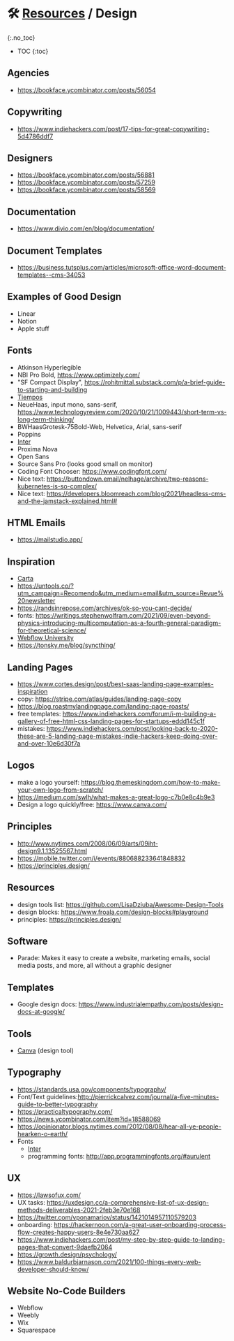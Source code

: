 # 🛠 [Resources](/README.md) / Design
{:.no_toc}

* TOC
{:toc}


## Agencies
- https://bookface.ycombinator.com/posts/56054


## Copywriting
- https://www.indiehackers.com/post/17-tips-for-great-copywriting-5d4786ddf7

## Designers
- https://bookface.ycombinator.com/posts/56881
- https://bookface.ycombinator.com/posts/57259
- https://bookface.ycombinator.com/posts/58569

## Documentation
- https://www.divio.com/en/blog/documentation/

## Document Templates
- https://business.tutsplus.com/articles/microsoft-office-word-document-templates--cms-34053

## Examples of Good Design
- Linear
- Notion
- Apple stuff

## Fonts
- Atkinson Hyperlegible
- NBI Pro Bold, https://www.optimizely.com/
- "SF Compact Display", https://rohitmittal.substack.com/p/a-brief-guide-to-starting-and-building
- [Tiempos](https://www.fullstory.com/)
- NeueHaas, input mono, sans-serif, https://www.technologyreview.com/2020/10/21/1009443/short-term-vs-long-term-thinking/
- BWHaasGrotesk-75Bold-Web, Helvetica, Arial, sans-serif
- Poppins
- [Inter](https://rsms.me/inter/)
- Proxima Nova
- Open Sans
- Source Sans Pro (looks good small on monitor)
- Coding Font Chooser: https://www.codingfont.com/
- Nice text: https://buttondown.email/nelhage/archive/two-reasons-kubernetes-is-so-complex/
- Nice text: https://developers.bloomreach.com/blog/2021/headless-cms-and-the-jamstack-explained.html#

## HTML Emails
- https://mailstudio.app/

## Inspiration
- [Carta](https://carta.com/)
- https://untools.co/?utm_campaign=Recomendo&utm_medium=email&utm_source=Revue%20newsletter
- https://randsinrepose.com/archives/ok-so-you-cant-decide/
- fonts: https://writings.stephenwolfram.com/2021/09/even-beyond-physics-introducing-multicomputation-as-a-fourth-general-paradigm-for-theoretical-science/
- [Webflow University](https://university.webflow.com/lessons-overview)
- https://tonsky.me/blog/syncthing/

## Landing Pages
- https://www.cortes.design/post/best-saas-landing-page-examples-inspiration
- copy: https://stripe.com/atlas/guides/landing-page-copy
- https://blog.roastmylandingpage.com/landing-page-roasts/
- free templates: https://www.indiehackers.com/forum/i-m-building-a-gallery-of-free-html-css-landing-pages-for-startups-eddd145c1f
- mistakes: https://www.indiehackers.com/post/looking-back-to-2020-these-are-5-landing-page-mistakes-indie-hackers-keep-doing-over-and-over-10e6d30f7a

## Logos
- make a logo yourself: https://blog.themeskingdom.com/how-to-make-your-own-logo-from-scratch/
- https://medium.com/swlh/what-makes-a-great-logo-c7b0e8c4b9e3
- Design a logo quickly/free: https://www.canva.com/

## Principles
- http://www.nytimes.com/2008/06/09/arts/09iht-design9.1.13525567.html
- https://mobile.twitter.com/i/events/880688233641848832
- https://principles.design/

## Resources
- design tools list: https://github.com/LisaDziuba/Awesome-Design-Tools
- design blocks: https://www.froala.com/design-blocks#playground
- principles: https://principles.design/

## Software
- Parade: Makes it easy to create a website, marketing emails, social media posts, and more, all without a graphic designer

## Templates
- Google design docs: https://www.industrialempathy.com/posts/design-docs-at-google/

## Tools
- [Canva](https://www.canva.com/) (design tool)

## Typography
- https://standards.usa.gov/components/typography/
- Font/Text guidelines:http://pierrickcalvez.com/journal/a-five-minutes-guide-to-better-typography
- https://practicaltypography.com/
- https://news.ycombinator.com/item?id=18588069
- https://opinionator.blogs.nytimes.com/2012/08/08/hear-all-ye-people-hearken-o-earth/
- Fonts
  - [Inter](https://rsms.me/inter/)
  - programming fonts: http://app.programmingfonts.org/#aurulent

## UX
- https://lawsofux.com/
- UX tasks: https://uxdesign.cc/a-comprehensive-list-of-ux-design-methods-deliverables-2021-2feb3e70e168
- https://twitter.com/vponamariov/status/1421014957110579203
- onboarding: https://hackernoon.com/a-great-user-onboarding-process-flow-creates-happy-users-8e4e730aa627
- https://www.indiehackers.com/post/my-step-by-step-guide-to-landing-pages-that-convert-9daefb2064
- https://growth.design/psychology/
- https://www.baldurbjarnason.com/2021/100-things-every-web-developer-should-know/

## Website No-Code Builders
- Webflow
- Weebly
- Wix
- Squarespace
